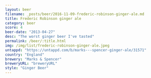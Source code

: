 ```yaml
---
layout: beer
filename: _posts/beer/2016-11-09-frederic-robinson-ginger-ale.md
title: Frederic Robinson ginger ale
category: beer
score: 4
beer-date: "2013-04-27"
desc: "The worst ginger beer I've tasted"
permalink: /beer/:title.html
img: /img/list/frederic-robinson-ginger-ale.jpeg
untappd: "https://untappd.com/b/marks---spencer-ginger-ale/31571"
country: "England"
brewery: "Marks & Spencer"
breweryURL: "breweryURL"
style: "Ginger Beer"
---
```

